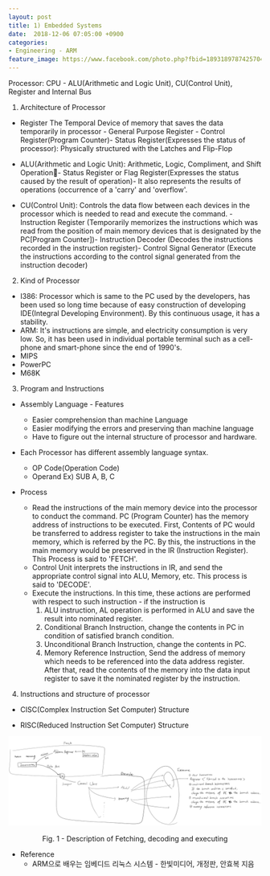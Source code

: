 ```yaml
---
layout: post
title: 1) Embedded Systems
date:  2018-12-06 07:05:00 +0900
categories:
- Engineering - ARM
feature_image: https://www.facebook.com/photo.php?fbid=1893189787425704&set=a.1893187554092594&type=3&theater
---
```

Processor: CPU - ALU(Arithmetic and Logic Unit), CU(Control Unit), Register and Internal Bus

1. Architecture of Processor

- Register The Temporal Device of memory that saves the data temporarily in processor - General Purpose Register - Control Register(Program Counter)- Status Register(Expresses the status of processor): Physically structured with the Latches and Flip-Flop

- ALU(Arithmetic and Logic Unit): Arithmetic, Logic, Compliment, and Shift Operation- Status Register or Flag Register(Expresses the status caused by the result of operation)- It also represents the results of operations (occurrence of a 'carry' and 'overflow'.

- CU(Control Unit): Controls the data flow between each devices in the processor which is needed to read and execute the command. - Instruction Register (Temporarily memorizes the instructions which was read from the position of main memory devices that is designated by the PC[Program Counter])- Instruction Decoder (Decodes the instructions recorded in the instruction register)- Control Signal Generator (Execute the instructions according to the control signal generated from the instruction decoder)

2. Kind of Processor

- I386: Processor which is same to the PC used by the developers, has been used so long time because of easy construction of developing IDE(Integral Developing Environment). By this continuous usage, it has a stability.
- ARM: It's instructions are simple, and electricity consumption is very low. So, it has been used in individual portable terminal such as a cell-phone and smart-phone since the end of 1990's.
- MIPS
- PowerPC
- M68K

3. Program and Instructions

- Assembly Language - Features
  - Easier comprehension than machine Language
  - Easier modifying the errors and preserving than machine language
  - Have to figure out the internal structure of processor and hardware.

- Each Processor has different assembly language syntax.
  - OP Code(Operation Code)
  - Operand Ex) SUB A, B, C

- Process
  - Read the instructions of the main memory device into the processor to conduct the command. PC (Program Counter) has the memory address of instructions to be executed. First, Contents of PC would be transferred to address register to take the instructions in the main memory, which is referred by the PC. By this, the instructions in the main memory would be preserved in the IR (Instruction Register). This Process is said to 'FETCH'.
  - Control Unit interprets the instructions in IR, and send the appropriate control signal into ALU, Memory, etc. This process is said to 'DECODE'.
  - Execute the instructions. In this time, these actions are performed with respect to such instruction - if the instruction is
    1. ALU instruction, AL operation is performed in ALU and save the result into nominated register.
    2. Conditional Branch Instruction, change the contents in PC in condition of satisfied branch condition.
    3. Unconditional Branch Instruction, change the contents in PC.
    4. Memory Reference Instruction, Send the address of memory which needs to be referenced into the data address register. After that, read the contents of the memory into the data input register to save it the nominated register by the instruction.

4. Instructions and structure of processor

- CISC(Complex Instruction Set Computer) Structure

- RISC(Reduced Instruction Set Computer) Structure

![useful image](https://raw.githubusercontent.com/brandonkim12/brandonkim12.github.io/master/assets/4.PNG)

<center>Fig. 1 - Description of Fetching, decoding and executing</center>

- Reference
  - ARM으로 배우는 임베디드 리눅스 시스템 - 한빛미디어, 개정판, 안효복 지음

